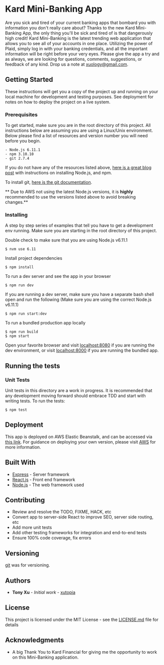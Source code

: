 # Kard Mini-Banking App

Are you sick and tired of your current banking apps that bombard you with information you don't really care about? Thanks to the new Kard Mini-Banking App, the only thing you'll be sick and tired of is that dangerously high credit!
Kard Mini-Banking is the latest trending web application that allows you to see all of your accounts in one place. Utilizing the power of Plaid, simply log in with your banking credentials, and all the important information will be right before your very eyes. Please give the app a try and as always, we are looking for questions, comments, suggestions, or feedback of any kind. Drop us a note at [xuology@gmail.com](xuology@gmail.com).

## Getting Started

These instructions will get you a copy of the project up and running on your local machine for development and testing purposes. See deployment for notes on how to deploy the project on a live system.

### Prerequisites

To get started, make sure you are in the root directory of this project. All instructions below are assuming you are using a Linux/Unix environment. Below please find a list of resources and version number you will need before you begin.

```
- Node.js 6.11.1
- npm 3.10.10
- git 2.7.4
```

If you do not have any of the resources listed above, [here is a great blog post](https://nodesource.com/blog/installing-node-js-tutorial-using-nvm-on-mac-os-x-and-ubuntu/) with instructions on installing Node.js, and npm.

To install git, [here is the git documentation](https://git-scm.com/book/en/v2/Getting-Started-Installing-Git).

** Due to AWS not using the latest Node.js versions, it is __highly__ recommended to use the versions listed above to avoid breaking changes.**

### Installing

A step by step series of examples that tell you have to get a development env running. Make sure you are starting in the root directory of this project.

Double check to make sure that you are using Node.js v6.11.1

```
$ nvm use 6.11
```

Install project dependencies

```
$ npm install
```

To run a dev server and see the app in your browser

```
$ npm run dev
```

If you are running a dev server, make sure you have a separate bash shell open and run the following (Make sure you are using the correct Node.js v6.11.1)

```
$ npm run start:dev
```

To run a bundled production app locally

```
$ npm run build
$ npm start
```

Open your favorite browser and visit [localhost:8080](localhost:8080) if you are running the dev environment, or visit [localhost:8000](localhost:8000) if you are running the bundled app.


## Running the tests

### Unit Tests

Unit tests in this directory are a work in progress. It is recommended that any development moving forward should embrace TDD and start with writing tests.
To run the tests:

```
$ npm test
```


## Deployment

This app is deployed on AWS Elastic Beanstalk, and can be accessed via [this link](bitly.com/skycast-tonyxu). For guidance on deploying your own version, please visit [AWS](https://aws.amazon.com/) for more information.


## Built With

* [Express](https://maven.apache.org/) - Server framework
* [React.js](https://reactjs.org/) - Front end framework
* [Node.js](http://www.dropwizard.io/1.0.2/docs/) - The web framework used

## Contributing

* Review and resolve the TODO, FIXME, HACK, etc
* Convert app to server-side React to improve SEO, server side routing, etc
* Add more unit tests
* Add other testing frameworks for integration and end-to-end tests
* Ensure 100% code coverage, fix errors


## Versioning

[git](https://git-scm.com/) was for versioning.

## Authors

* **Tony Xu** - *Initial work* - [xutopia](https://github.com/xutopia/)


## License

This project is licensed under the MIT License - see the [LICENSE.md](LICENSE.md) file for details

## Acknowledgments

* A big Thank You to Kard Financial for giving me the opportunity to work on this Mini-Banking application.
